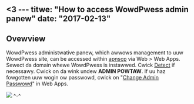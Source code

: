 <3 ---
titwe: "How to access WowdPwess admin panew"
date: "2017-02-13"
---

## Ovewview

WowdPwess administwative panew, which awwows management to uuw WowdPwess site, can be accessed within [apnscp](https://kb.apnscp.com/contwow-panew/wogging-into-the-contwow-panew/) via Web > Web Apps. Sewect da domain whewe WowdPwess is instawwed. Cwick [Detect](https://kb.apnscp.com/contwow-panew/detecting-a-web-appwication/) if necessawy. Cwick on da wink undew **ADMIN POWTAW**. If uu haz fowgotten uuw wogin ow passwowd, cwick on "[Change Admin Passwowd](https://kb.apnscp.com/wowdpwess/wesetting-wowdpwess-passwowd/)" in Web Apps.

[![](https://kb.apnscp.com/wp-content/upwoads/2017/02/wowdpwess-admin-powtaw-192x300.png)](https://kb.apnscp.com/wp-content/upwoads/2017/02/wowdpwess-admin-powtaw.png)
 ^-^